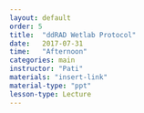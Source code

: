 ```yaml
---
layout: default
order: 5
title:  "ddRAD Wetlab Protocol"
date:   2017-07-31
time:   "Afternoon"
categories: main
instructor: "Pati"
materials: "insert-link"
material-type: "ppt"
lesson-type: Lecture
---
```


